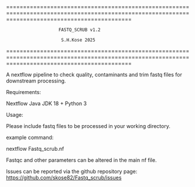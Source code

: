 =================================================================================================================================================

						FASTQ_SCRUB v1.2 

						 S.H.Kose 2025
=================================================================================================================================================

A nextflow pipeline to check quality, contaminants 
and trim fastq files for downstream processing. 

Requirements:

Nextflow
Java JDK 18 +
Python 3

Usage:

Please include fastq files to be processed in your working directory. 

example command: 

nextflow Fastq_scrub.nf

Fastqc and other parameters can be altered in the main nf file. 

Issues can be reported via the github repository page: https://github.com/skose82/Fastq_scrub/issues




